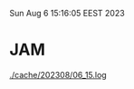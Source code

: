 Sun Aug  6 15:16:05 EEST 2023
# JAM
<a href='./cache/202308/06_15.log'>./cache/202308/06_15.log</a>
